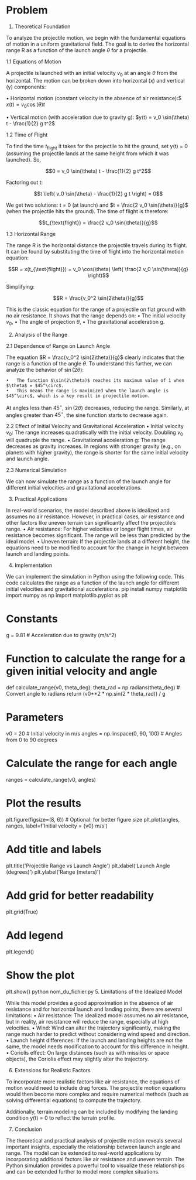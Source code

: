 # Problem 
1. Theoretical Foundation

To analyze the projectile motion, we begin with the fundamental equations of motion in a uniform gravitational field. The goal is to derive the horizontal range R as a function of the launch angle $\theta$ for a projectile.

1.1 Equations of Motion

A projectile is launched with an initial velocity $v_0$ at an angle $\theta$ from the horizontal. The motion can be broken down into horizontal (x) and vertical (y) components:

•	Horizontal motion (constant velocity in the absence of air resistance):$
$x(t) = v_0 \cos(\theta) t$



•	Vertical motion (with acceleration due to gravity g):
$y(t) = v_0 \sin(\theta) t - \frac{1}{2} g t^2$


1.2 Time of Flight

To find the time $t_{\text{flight}}$ it takes for the projectile to hit the ground, set y(t) = 0 (assuming the projectile lands at the same height from which it was launched). So,

$$0 = v_0 \sin(\theta) t - \frac{1}{2} g t^2$$

Factoring out t:

$$t \left( v_0 \sin(\theta) - \frac{1}{2} g t \right) = 0$$

We get two solutions: t = 0 (at launch) and $t = \frac{2 v_0 \sin(\theta)}{g}$ (when the projectile hits the ground). The time of flight is therefore:

$$t_{\text{flight}} = \frac{2 v_0 \sin(\theta)}{g}$$

1.3 Horizontal Range

The range R is the horizontal distance the projectile travels during its flight. It can be found by substituting the time of flight into the horizontal motion equation:

$$R = x(t_{\text{flight}}) = v_0 \cos(\theta) \left( \frac{2 v_0 \sin(\theta)}{g} \right)$$

Simplifying:

$$R = \frac{v_0^2 \sin(2\theta)}{g}$$

This is the classic equation for the range of a projectile on flat ground with no air resistance. It shows that the range depends on:
•	The initial velocity $v_0$,
•	The angle of projection $\theta$,
•	The gravitational acceleration g.

2. Analysis of the Range

2.1 Dependence of Range on Launch Angle

The equation $R = \frac{v_0^2 \sin(2\theta)}{g}$ clearly indicates that the range is a function of the angle $\theta$. 
To understand this further, we can analyze the behavior of $\sin(2\theta)$:

	•	The function $\sin(2\theta)$ reaches its maximum value of 1 when $\theta$ = $45^\circ$.
	•	This means the range is maximized when the launch angle is $45^\circ$, which is a key result in projectile motion.

At angles less than $45^\circ$, $\sin(2\theta)$ decreases, reducing the range. Similarly, at angles greater than $45^\circ$, the sine function starts to decrease again.

2.2 Effect of Initial Velocity and Gravitational Acceleration
	•	Initial velocity $v_0$: The range increases quadratically with the initial velocity. Doubling $v_0$ will quadruple the range.
	•	Gravitational acceleration g: The range decreases as gravity increases. In regions with stronger gravity (e.g., on planets with higher gravity), the range is shorter for the same initial velocity and launch angle.

2.3 Numerical Simulation

We can now simulate the range as a function of the launch angle for different initial velocities and gravitational accelerations.

3. Practical Applications

In real-world scenarios, the model described above is idealized and assumes no air resistance. However, in practical cases, air resistance and other factors like uneven terrain can significantly affect the projectile’s range.
	•	Air resistance: For higher velocities or longer flight times, air resistance becomes significant. The range will be less than predicted by the ideal model.
	•	Uneven terrain: If the projectile lands at a different height, the equations need to be modified to account for the change in height between launch and landing points.

4. Implementation

We can implement the simulation in Python using the following code. This code calculates the range as a function of the launch angle for different initial velocities and gravitational accelerations.
pip install numpy matplotlib
import numpy as np
import matplotlib.pyplot as plt

# Constants
g = 9.81  # Acceleration due to gravity (m/s^2)

# Function to calculate the range for a given initial velocity and angle
def calculate_range(v0, theta_deg):
    theta_rad = np.radians(theta_deg)  # Convert angle to radians
    return (v0**2 * np.sin(2 * theta_rad)) / g

# Parameters
v0 = 20  # Initial velocity in m/s
angles = np.linspace(0, 90, 100)  # Angles from 0 to 90 degrees

# Calculate the range for each angle
ranges = calculate_range(v0, angles)

# Plot the results
plt.figure(figsize=(8, 6))  # Optional: for better figure size
plt.plot(angles, ranges, label=f'Initial velocity = {v0} m/s')

# Add title and labels
plt.title('Projectile Range vs Launch Angle')
plt.xlabel('Launch Angle (degrees)')
plt.ylabel('Range (meters)')

# Add grid for better readability
plt.grid(True)

# Add legend
plt.legend()

# Show the plot
plt.show()
python nom_du_fichier.py
5. Limitations of the Idealized Model

While this model provides a good approximation in the absence of air resistance and for horizontal launch and landing points, there are several limitations:
	•	Air resistance: The idealized model assumes no air resistance, but in reality, air resistance will reduce the range, especially at high velocities.
	•	Wind: Wind can alter the trajectory significantly, making the range much harder to predict without considering wind speed and direction.
	•	Launch height differences: If the launch and landing heights are not the same, the model needs modification to account for this difference in height.
	•	Coriolis effect: On large distances (such as with missiles or space objects), the Coriolis effect may slightly alter the trajectory.

6. Extensions for Realistic Factors

To incorporate more realistic factors like air resistance, the equations of motion would need to include drag forces. The projectile motion equations would then become more complex and require numerical methods (such as solving differential equations) to compute the trajectory.

Additionally, terrain modeling can be included by modifying the landing condition y(t) = 0 to reflect the terrain profile.

7. Conclusion

The theoretical and practical analysis of projectile motion reveals several important insights, especially the relationship between launch angle and range. The model can be extended to real-world applications by incorporating additional factors like air resistance and uneven terrain. The Python simulation provides a powerful tool to visualize these relationships and can be extended further to model more complex situations.